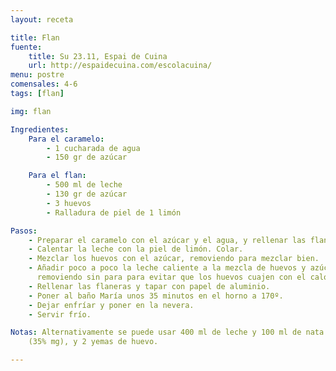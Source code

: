 ```yaml
---
layout: receta

title: Flan
fuente:
    title: Su 23.11, Espai de Cuina
    url: http://espaidecuina.com/escolacuina/
menu: postre
comensales: 4-6
tags: [flan]

img: flan

Ingredientes:
    Para el caramelo:
        - 1 cucharada de agua
        - 150 gr de azúcar

    Para el flan:
        - 500 ml de leche
        - 130 gr de azúcar
        - 3 huevos
        - Ralladura de piel de 1 limón

Pasos:
    - Preparar el caramelo con el azúcar y el agua, y rellenar las flaneras.
    - Calentar la leche con la piel de limón. Colar.
    - Mezclar los huevos con el azúcar, removiendo para mezclar bien.
    - Añadir poco a poco la leche caliente a la mezcla de huevos y azúcar,
      removiendo sin para para evitar que los huevos cuajen con el calor.
    - Rellenar las flaneras y tapar con papel de aluminio.
    - Poner al baño María unos 35 minutos en el horno a 170º.
    - Dejar enfríar y poner en la nevera.
    - Servir frío.

Notas: Alternativamente se puede usar 400 ml de leche y 100 ml de nata líquida
    (35% mg), y 2 yemas de huevo.

---
```

